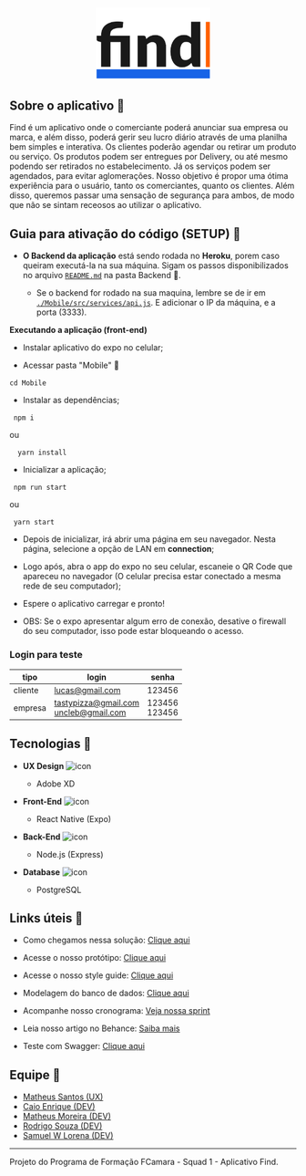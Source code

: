 <p align="center">
<img src="./Backend/uploads/find.png" alt="find-logo" width="200px"/>
</p>

## Sobre o aplicativo :iphone:

Find é um aplicativo onde o comerciante poderá anunciar sua empresa ou marca, e além disso, poderá gerir seu lucro diário através de uma planilha bem simples e interativa. Os clientes poderão agendar ou retirar um produto ou serviço. Os produtos podem ser entregues por Delivery, ou até mesmo podendo ser retirados no estabelecimento. Já os serviços podem ser agendados, para evitar aglomerações. Nosso objetivo é propor uma ótima experiência para o usuário, tanto os comerciantes, quanto os clientes. Além disso, queremos passar uma sensação de segurança para ambos, de modo que não se sintam receosos ao utilizar o aplicativo.


## Guia para ativação do código (SETUP) :pushpin:

- **O Backend da aplicação** está sendo rodada no __Heroku__, porem caso queiram executá-la na sua máquina.
  Sigam os passos disponibilizados no arquivo [`README.md`](./Backend/Readme.md) na pasta Backend :open_file_folder:.
  
  - Se o backend for rodado na sua maquina, lembre se de ir em [`./Mobile/src/services/api.js`](./Mobile/src/services/api.js). 
  E adicionar o IP da máquina, e a porta (3333).
  
**Executando a aplicação (front-end)**

- Instalar aplicativo do expo no celular;

- Acessar pasta "Mobile" :open_file_folder:

```node
cd Mobile
```

- Instalar as dependências;

```node
 npm i
```
ou

```node
  yarn install
```

- Inicializar a aplicação;

```node
 npm run start
```
ou

```node
 yarn start
```

- Depois de inicializar, irá abrir uma página em seu navegador. Nesta página, selecione a opção de LAN em **connection**;
- Logo após, abra o app do expo no seu celular, escaneie o QR Code que apareceu no navegador (O celular precisa estar conectado a mesma rede de seu computador);
- Espere o aplicativo carregar e pronto! 

- OBS: Se o expo apresentar algum erro de conexão, desative o firewall do seu computador, isso pode estar bloqueando o acesso.

### Login para teste

| tipo  |        login       |  senha |
|-------|--------------------|--------|
|cliente|lucas@gmail.com     | 123456 |
|empresa|tastypizza@gmail.com<br>uncleb@gmail.com| 123456<br>123456 |




## Tecnologias :pushpin:

- **UX Design** <img src="https://upload.wikimedia.org/wikipedia/commons/thumb/c/c2/Adobe_XD_CC_icon.svg/1200px-Adobe_XD_CC_icon.svg.png" alt="icon" width="20px"/> 
    - Adobe XD
    
- **Front-End** <img src="https://upload.wikimedia.org/wikipedia/commons/thumb/a/a7/React-icon.svg/1200px-React-icon.svg.png" alt="icon" width="35px"/>
    - React Native (Expo)
    
- **Back-End** <img src="https://i0.wp.com/codigosimples.net/wp-content/uploads/2017/03/nodejs.png?fit=500%2C500&ssl=1" alt="icon" width="35px"/> 
    - Node.js (Express)
    
- **Database** <img src="https://upload.wikimedia.org/wikipedia/commons/thumb/2/29/Postgresql_elephant.svg/1200px-Postgresql_elephant.svg.png" alt="icon" width="20px"/> 

    - PostgreSQL



## Links úteis :link:

- Como chegamos nessa solução: [Clique aqui](https://docs.google.com/document/d/1Vsk6FfSIcFM8ikHsm82gj1hrL63U6hUuCF7S36d11aU/edit)

- Acesse o nosso protótipo: [Clique aqui](https://xd.adobe.com/view/847d68b5-7035-4152-4833-176ed3aa317a-f24c/)

- Acesse o nosso style guide: [Clique aqui](https://xd.adobe.com/view/489e7a75-0e3b-4e31-440a-8272bdc31f54-3eaf/)

- Modelagem do banco de dados: [Clique aqui](https://whimsical.com/Em9E37vFo2G1r3vHxHXCCM)

- Acompanhe nosso cronograma: [Veja nossa sprint](./Sprints)

- Leia nosso artigo no Behance: [Saiba mais](https://www.behance.net/gallery/100265571/FIND-UX-UI-Design)

- Teste com Swagger: [Clique aqui](http://localhost:3333/api-docs/#/)


## Equipe :pushpin:

- [Matheus Santos (UX)](https://www.linkedin.com/in/matheus-santos-7347421a1/)
- [Caio Enrique (DEV)](https://github.com/100f)
- [Matheus Moreira (DEV)](https://github.com/matheus-moreira7581)
- [Rodrigo Souza (DEV)](https://github.com/rodrigoscruz)
- [Samuel W Lorena (DEV)](https://github.com/SamukaWenceslau)

---
Projeto do Programa de Formação FCamara - Squad 1 - Aplicativo Find.
